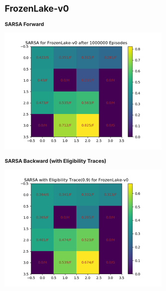 # FrozenLake-v0

### SARSA Forward

![dd](https://github.com/dykim1222/RL_Algorithms/blob/master/sarsa/sarsa.png)

### SARSA Backward (with Eligibility Traces)

![dd](https://github.com/dykim1222/RL_Algorithms/blob/master/sarsa/sarsa_eligibility_trace.png)
